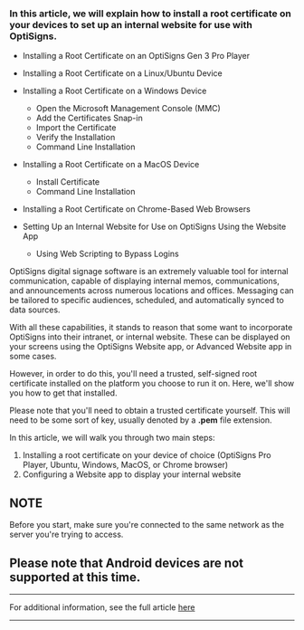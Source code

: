 ### In this article, we will explain how to install a root certificate on your devices to set up an internal website for use with OptiSigns.

  * Installing a Root Certificate on an OptiSigns Gen 3 Pro Player
  * Installing a Root Certificate on a Linux/Ubuntu Device
  * Installing a Root Certificate on a Windows Device
    * Open the Microsoft Management Console (MMC)
    * Add the Certificates Snap-in
    * Import the Certificate
    * Verify the Installation
    * Command Line Installation
  * Installing a Root Certificate on a MacOS Device  

    * Install Certificate
    * Command Line Installation
  * Installing a Root Certificate on Chrome-Based Web Browsers
  * Setting Up an Internal Website for Use on OptiSigns Using the Website App
    * Using Web Scripting to Bypass Logins



OptiSigns digital signage software is an extremely valuable tool for internal communication, capable of displaying internal memos, communications, and announcements across numerous locations and offices. Messaging can be tailored to specific audiences, scheduled, and automatically synced to data sources.

With all these capabilities, it stands to reason that some want to incorporate OptiSigns into their intranet, or internal website. These can be displayed on your screens using the OptiSigns Website app, or Advanced Website app in some cases.

However, in order to do this, you'll need a trusted, self-signed root certificate installed on the platform you choose to run it on. Here, we'll show you how to get that installed.

Please note that you'll need to obtain a trusted certificate yourself. This will need to be some sort of key, usually denoted by a **.pem** file extension.

In this article, we will walk you through two main steps:

  1. Installing a root certificate on your device of choice (OptiSigns Pro Player, Ubuntu, Windows, MacOS, or Chrome browser)
  2. Configuring a Website app to display your internal website



**NOTE**  
---  
Before you start, make sure you're connected to the same network as the server you're trying to access.  
  
**Please note that Android devices are not supported at this time.**  
---  
  
* * *

For additional information, see the full article [here](https://support.optisigns.com/hc/en-us/articles/35184720136595)

---
